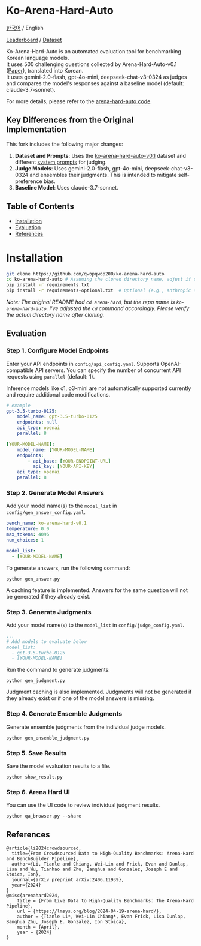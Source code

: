 # Ko-Arena-Hard-Auto
[한국어](README.md) / English<br>

[Leaderboard](https://qwopqwop200.github.io/ko-arena-hard-auto/leaderboard.html) / [Dataset](https://huggingface.co/datasets/qwopqwop/ko-arena-hard-auto-v0.1)

Ko-Arena-Hard-Auto is an automated evaluation tool for benchmarking Korean language models.<br>
It uses 500 challenging questions collected by Arena-Hard-Auto-v0.1 ([Paper](https://arxiv.org/abs/2406.11939)), translated into Korean.<br>
It uses gemini-2.0-flash, gpt-4o-mini, deepseek-chat-v3-0324 as judges and compares the model's responses against a baseline model (default: claude-3.7-sonnet).<br>

For more details, please refer to the [arena-hard-auto code](https://github.com/lmarena/arena-hard-auto).

## Key Differences from the Original Implementation
This fork includes the following major changes:

1.  **Dataset and Prompts**: Uses the [ko-arena-hard-auto-v0.1](https://huggingface.co/datasets/qwopqwop/ko-arena-hard-auto-v0.1) dataset and different [system prompts](https://github.com/qwopqwop200/ko-arena-hard-auto/blob/main/config/judge_config.yaml#L23) for judging.
2.  **Judge Models**: Uses gemini-2.0-flash, gpt-4o-mini, deepseek-chat-v3-0324 and ensembles their judgments. This is intended to mitigate self-preference bias.
3.  **Baseline Model**: Uses claude-3.7-sonnet.

## Table of Contents
- [Installation](#installation)
- [Evaluation](#evaluation)
- [References](#references)

# Installation
```bash
git clone https://github.com/qwopqwop200/ko-arena-hard-auto
cd ko-arena-hard-auto # Assuming the cloned directory name, adjust if different
pip install -r requirements.txt
pip install -r requirements-optional.txt  # Optional (e.g., anthropic sdk)
```
*Note: The original README had `cd arena-hard`, but the repo name is `ko-arena-hard-auto`. I've adjusted the `cd` command accordingly. Please verify the actual directory name after cloning.*

## Evaluation

### Step 1. Configure Model Endpoints
Enter your API endpoints in `config/api_config.yaml`. Supports OpenAI-compatible API servers. You can specify the number of concurrent API requests using `parallel` (default: 1).

Inference models like o1, o3-mini are not automatically supported currently and require additional code modifications.
```yaml
# example
gpt-3.5-turbo-0125:
    model_name: gpt-3.5-turbo-0125
    endpoints: null
    api_type: openai
    parallel: 8

[YOUR-MODEL-NAME]:
    model_name: [YOUR-MODEL-NAME]
    endpoints:
        - api_base: [YOUR-ENDPOINT-URL]
          api_key: [YOUR-API-KEY]
    api_type: openai
    parallel: 8
```

### Step 2. Generate Model Answers

Add your model name(s) to the `model_list` in `config/gen_answer_config.yaml`.
```yaml
bench_name: ko-arena-hard-v0.1
temperature: 0.0
max_tokens: 4096
num_choices: 1

model_list:
  - [YOUR-MODEL-NAME]
```

To generate answers, run the following command:
```console
python gen_answer.py
```
A caching feature is implemented. Answers for the same question will not be generated if they already exist.

### Step 3. Generate Judgments

Add your model name(s) to the `model_list` in `config/judge_config.yaml`.
```yaml
...
# Add models to evaluate below
model_list:
  - gpt-3.5-turbo-0125
  - [YOUR-MODEL-NAME]
```

Run the command to generate judgments:
```console
python gen_judgment.py
```
Judgment caching is also implemented. Judgments will not be generated if they already exist or if one of the model answers is missing.

### Step 4. Generate Ensemble Judgments
Generate ensemble judgments from the individual judge models.
```console
python gen_ensemble_judgment.py
```

### Step 5. Save Results
Save the model evaluation results to a file.
```console
python show_result.py
```

### Step 6. Arena Hard UI
You can use the UI code to review individual judgment results.
```console
python qa_browser.py --share
```

## References
```
@article{li2024crowdsourced,
  title={From Crowdsourced Data to High-Quality Benchmarks: Arena-Hard and BenchBuilder Pipeline},
  author={Li, Tianle and Chiang, Wei-Lin and Frick, Evan and Dunlap, Lisa and Wu, Tianhao and Zhu, Banghua and Gonzalez, Joseph E and Stoica, Ion},
  journal={arXiv preprint arXiv:2406.11939},
  year={2024}
}
@misc{arenahard2024,
    title = {From Live Data to High-Quality Benchmarks: The Arena-Hard Pipeline},
    url = {https://lmsys.org/blog/2024-04-19-arena-hard/},
    author = {Tianle Li*, Wei-Lin Chiang*, Evan Frick, Lisa Dunlap, Banghua Zhu, Joseph E. Gonzalez, Ion Stoica},
    month = {April},
    year = {2024}
}
```